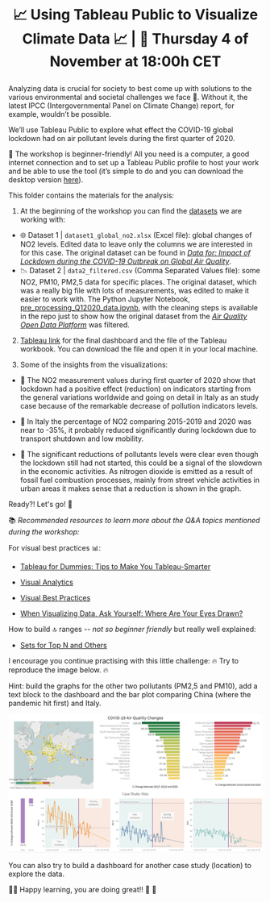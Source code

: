 # <p align="center"> 📈 Using Tableau Public to Visualize Climate Data 📈 | 📍 Thursday 4 of November at 18:00h CET

Analyzing data is crucial for society to best come up with solutions to the various environmental and societal challenges we face 🎯. Without it, the latest IPCC (Intergovernmental Panel on Climate Change) report, for example, wouldn’t be possible.

We’ll use Tableau Public to explore what effect the COVID-19 global lockdown had on air pollutant levels during the first quarter of 2020.

📌 The workshop is beginner-friendly! All you need is a computer, a good internet connection and to set up a Tableau Public profile to host your work and be able to use the tool (it’s simple to do and you can download the desktop version [here](https://public.tableau.com/s/)).

This folder contains the materials for the analysis:

1) At the beginning of the workshop you can find the 
[datasets](https://github.com/ang-ferriz/Tableau_Public_Workshop/tree/main/Tableau_Public_Workshop/Datasets) we are working with:
- :globe_with_meridians: Dataset 1 | `dataset1_global_no2.xlsx` (Excel file): global changes of NO2 levels. Edited data to leave only the columns we are interested in for this case. The original dataset can be found in [_Data for: Impact of Lockdown during the COVID-19 Outbreak on Global Air Quality_](https://data.mendeley.com/datasets/wwjnw24xvk/1).
- :chart_with_downwards_trend: Dataset 2 | `data2_filtered.csv` (Comma Separated Values file): some NO2, PM10, PM2,5 data for specific places. The original dataset, which was a really big file with lots of measurements, was edited to make it easier to work with. The Python Jupyter Notebook, [pre_processing_Q12020_data.ipynb](https://github.com/ang-ferriz/Tableau_Public_Workshop/blob/main/pre_processing_Q12020_data.ipynb), with the cleaning steps is available in the repo just to show how the original dataset from the [_Air Quality Open Data Platform_](https://aqicn.org/data-platform/covid19/) was filtered.
            
2) [Tableau link](https://public.tableau.com/app/profile/.ngela4803/viz/Workshop_Live_04Nov/COVID-19AirQualityChanges?publish=yes) for the final dashboard and the file of the Tableau workbook. You can download the file and open it in your local machine.

3) Some of the insights from the visualizations:
            
- :date: The NO2 measurement values during first quarter of 2020 show that lockdown had a positive effect (reduction) on indicators starting from the general variations worldwide and going on detail in Italy as an study case because of the remarkable decrease of pollution indicators levels.
            
- :stop_sign: In Italy the percentage of NO2 comparing 2015-2019 and 2020 was near to -35%, it probably reduced significantly during lockdown due to transport shutdown and low mobility. 
            
- :car: The significant reductions of pollutants levels were clear even though the lockdown still had not started, this could be a signal of the slowdown in the economic activities. As nitrogen dioxide is emitted as a result of fossil fuel combustion processes, mainly from street vehicle activities in urban areas it makes sense that a reduction is shown in the graph.
            
Ready?! Let's go! 🙌
            
:books: *Recommended resources to learn more about the Q&A topics mentioned during the workshop:*
            
 For visual best practices :bar_chart::
- [Tableau for Dummies: Tips to Make You Tableau-Smarter](https://www.tableau.com/about/blog/2016/3/5-great-tips-tableau-dummies-51512)
            
 - [Visual Analytics](https://www.tableau.com/data-insights/reference-library/visual-analytics)
            
 - [Visual Best Practices](https://help.tableau.com/current/blueprint/en-us/bp_visual_best_practices.htm)
            
- [When Visualizing Data, Ask Yourself: Where Are Your Eyes Drawn?](https://www.tableau.com/about/blog/2015/10/where-are-your-eyes-drawn-45392)
            
How to build :top: ranges -- _not so beginner friendly_ but really well explained:
            
- [Sets for Top N and Others](https://help.tableau.com/current/pro/desktop/en-us/sortgroup_sets_topn.htm)
            

I encourage you continue practising with this little challenge: :fire:  Try to reproduce the image below. :fire:
            
 Hint: build the graphs for the other two pollutants (PM2,5 and PM10), add a text block to the dashboard and the bar plot comparing China (where the pandemic hit first) and Italy. 
            
<p align="center"> <img src="https://github.com/ang-ferriz/Tableau_Public_Workshop/blob/main/goal_dashboard.png" width="800px" height="auto">

You can also try to build a dashboard for another case study (location) to explore the data.

:rocket::rocket: Happy learning, you are doing great!! :rocket: :rocket:
